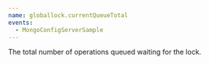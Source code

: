 ```yaml
---
name: globallock.currentQueueTotal
events:
  - MongoConfigServerSample
---
```


The total number of operations queued waiting for the lock.